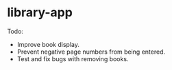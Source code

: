 # library-app
Todo:
- Improve book display.
- Prevent negative page numbers from being entered.
- Test and fix bugs with removing books.
